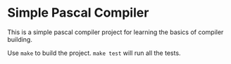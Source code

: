 # Simple Pascal Compiler

This is a simple pascal compiler project for learning the basics of compiler building.

Use `make` to build the project.
`make test` will run all the tests.

